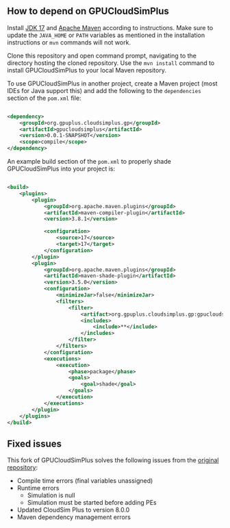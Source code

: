 ## How to depend on GPUCloudSimPlus

Install [JDK 17](https://www.oracle.com/java/technologies/downloads/#java17)
and [Apache Maven](https://maven.apache.org/install.html) according to instructions. Make sure to update the `JAVA_HOME`
or `PATH` variables as mentioned in the installation instructions or `mvn` commands will not work.

Clone this repository and open command prompt, navigating to the directory hosting the cloned repository. Use
the `mvn install` command to install GPUCloudSimPlus to your local Maven repository.

To use GPUCloudSimPlus in another project, create a Maven project (most IDEs for Java support this) and add the
following to the `dependencies` section of the `pom.xml` file:

```xml

<dependency>
    <groupId>org.gpuplus.cloudsimplus.gp</groupId>
    <artifactId>gpucloudsimplus</artifactId>
    <version>0.0.1-SNAPSHOT</version>
    <scope>compile</scope>
</dependency>
```

An example build section of the `pom.xml` to properly shade GPUCloudSimPlus into your project is:

```xml

<build>
    <plugins>
        <plugin>
            <groupId>org.apache.maven.plugins</groupId>
            <artifactId>maven-compiler-plugin</artifactId>
            <version>3.8.1</version>

            <configuration>
                <source>17</source>
                <target>17</target>
            </configuration>
        </plugin>
        <plugin>
            <groupId>org.apache.maven.plugins</groupId>
            <artifactId>maven-shade-plugin</artifactId>
            <version>3.5.0</version>
            <configuration>
                <minimizeJar>false</minimizeJar>
                <filters>
                    <filter>
                        <artifact>org.gpuplus.cloudsimplus.gp:gpucloudsimplus</artifact>
                        <includes>
                            <include>**</include>
                        </includes>
                    </filter>
                </filters>
            </configuration>
            <executions>
                <execution>
                    <phase>package</phase>
                    <goals>
                        <goal>shade</goal>
                    </goals>
                </execution>
            </executions>
        </plugin>
    </plugins>
</build>
```

## Fixed issues

This fork of GPUCloudSimPlus solves the following issues from
the [original repository](https://github.com/ImMohammadHosseini/GpuCloudsimPlus):

* Compile time errors (final variables unassigned)
* Runtime errors
    * Simulation is null
    * Simulation must be started before adding PEs
* Updated CloudSim Plus to version 8.0.0
* Maven dependency management errors